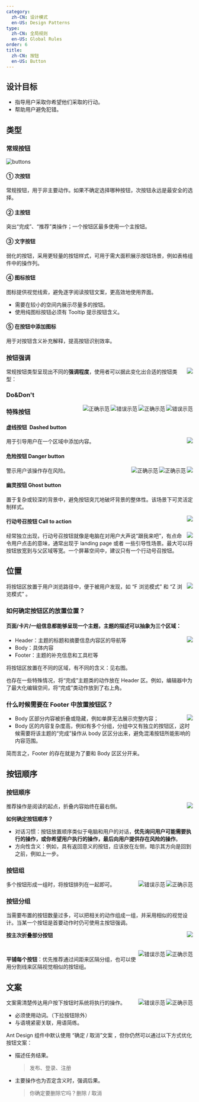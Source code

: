 ```yaml
---
category:
  zh-CN: 设计模式
  en-US: Design Patterns
type:
  zh-CN: 全局规则
  en-US: Global Rules
order: 6
title:
  zh-CN: 按钮
  en-US: Button
---
```


## 设计目标

- 指导用户采取你希望他们采取的行动。
- 帮助用户避免犯错。

## 类型

### 常规按钮

<div>
  <img alt="buttons" src="https://gw.alipayobjects.com/mdn/rms_08e378/afts/img/A*wsXrT7yQH2MAAAAAAAAAAABkARQnAQ">
</div>

#### ① 次按钮

常规按钮，用于非主要动作。如果不确定选择哪种按钮，次按钮永远是最安全的选择。

#### ② 主按钮

突出“完成”、“推荐”类操作；一个按钮区最多使用一个主按钮。

#### ③ 文字按钮

弱化的按钮，采用更轻量的按钮样式，可用于需大面积展示按钮场景，例如表格组件中的操作列。

#### ④ 图标按钮

图标提供视觉线索，避免逐字阅读按钮文案，更高效地使用界面。

- 需要在较小的空间内展示尽量多的按钮。
- 使用纯图标按钮必须有 Tooltip 提示按钮含义。

#### ⑤ 在按钮中添加图标

用于对按钮含义补充解释，提高按钮识别效率。

### 按钮强调

<img class="preview-img no-padding" align="right" src="https://gw.alipayobjects.com/mdn/rms_08e378/afts/img/A*guusTZ6ZPxkAAAAAAAAAAABkARQnAQ">

常规按钮类型呈现出不同的**强调程度**，使用者可以据此变化出合适的按钮类型：

### Do&Don't

<img class="preview-img no-padding bad" align="right" src="https://gw.alipayobjects.com/mdn/rms_08e378/afts/img/A*di8jS5EWYSIAAAAAAAAAAABkARQnAQ" alt="错误示范" description="不要在一个按钮区放置超过一个主按钮">
<img class="preview-img no-padding good" align="right" src="https://gw.alipayobjects.com/mdn/rms_08e378/afts/img/A*3WUkT5pD1SUAAAAAAAAAAABkARQnAQ" alt="正确示范" description="1、强调一个主要操作；<br/>2、操作无主次，次按钮是最安全的选择。。">

<img class="preview-img no-padding bad" align="right" src="https://gw.alipayobjects.com/mdn/rms_08e378/afts/img/A*zBtTRq2xbTYAAAAAAAAAAABkARQnAQ" alt="错误示范" description="不要在按钮中放置两个图标。">
<img class="preview-img no-padding good" align="right" src="https://gw.alipayobjects.com/mdn/rms_08e378/afts/img/A*EpwSTpaGPBgAAAAAAAAAAABkARQnAQ" alt="正确示范" description="按照主次展示全部操作。<br/>将次要操作收纳至右侧下拉按钮中。">




### 特殊按钮

#### 虚线按钮  Dashed button

<img class="preview-img no-padding" align="right" src="https://gw.alipayobjects.com/mdn/rms_08e378/afts/img/A*gPmNQ6_YCcoAAAAAAAAAAABkARQnAQ">

用于引导用户在一个区域中添加内容。

#### 危险按钮 Danger button

<img class="preview-img no-padding" align="right" src="https://gw.alipayobjects.com/mdn/rms_08e378/afts/img/A*OvNaQJrmqVMAAAAAAAAAAABkARQnAQ">

<img class="preview-img no-padding good" align="right" src="https://gw.alipayobjects.com/mdn/rms_08e378/afts/img/A*ujcXTqJ_IwwAAAAAAAAAAABkARQnAQ" alt="正确示范" description="用户的主要意图是删除，通过红色警示该操作存在风险。">

<img class="preview-img no-padding good" align="right" src="https://gw.alipayobjects.com/mdn/rms_08e378/afts/img/A*o7EySrBPX9oAAAAAAAAAAABkARQnAQ" alt="正确示范" description="当系统不推荐用户执行删除操作时，可将取消按钮设置为主按钮。">

警示用户该操作存在风险。

#### 幽灵按钮 Ghost button

置于复杂或较深的背景中，避免按钮突兀地破坏背景的整体性。该场景下可灵活定制样式。

<img class="preview-img no-padding" align="right" src="https://gw.alipayobjects.com/mdn/rms_08e378/afts/img/A*-wORTrNJ6YUAAAAAAAAAAABkARQnAQ">

#### 行动号召按钮 Call to action

<img class="preview-img no-padding" align="right" src="https://gw.alipayobjects.com/mdn/rms_08e378/afts/img/A*32zdRqTjDhYAAAAAAAAAAABkARQnAQ">

经常独立出现，行动号召按钮就像是电脑在对用户大声说“跟我来吧”，有点命令用户点击的意味，通常出现于 landing page 或者 一些引导性场景。最大可以将按钮放宽到与父区域等宽。一个屏幕空间中，建议只有一个行动号召按钮。

## 位置

<img class="preview-img no-padding" align="right" src="https://gw.alipayobjects.com/mdn/rms_08e378/afts/img/A*B8D0RJnirLkAAAAAAAAAAABkARQnAQ">

将按钮区放置于用户浏览路径中，便于被用户发现，如 “F 浏览模式” 和 “Z 浏览模式” 。

### 如何确定按钮区的放置位置？

#### 页面/卡片/一组信息都能够呈现一个主题，主题的描述可以抽象为三个区域：

<img class="preview-img no-padding" align="right" src="https://gw.alipayobjects.com/mdn/rms_08e378/afts/img/A*iVZpRpdN_2AAAAAAAAAAAABkARQnAQ">

- Header：主题的标题和摘要信息内容区的导航等
- Body：具体内容
- Footer：主题的补充信息和工具栏等

将按钮区放置在不同的区域，有不同的含义：见右图。

也存在一些特殊情况，将“完成”主题类的动作放在 Header 区。例如，编辑器中为了最大化编辑空间，将“完成”类动作放到了右上角。

### 什么时候需要在 Footer 中放置按钮区？

<img class="preview-img no-padding" align="right" src="https://gw.alipayobjects.com/mdn/rms_08e378/afts/img/A*KGGWQLCBfm0AAAAAAAAAAABkARQnAQ">

- Body 区部分内容被折叠或隐藏，例如单屏无法展示完整内容；
- Body 区的内容复杂度高，例如有多个分组，分组中又有独立的按钮区，这时候需要将该主题的“完成”操作从 body 区区分出来，避免混淆按钮所能影响的内容范围。

简而言之，Footer 的存在就是为了要和 Body 区区分开来。

## 按钮顺序

### 按钮顺序

<img class="preview-img no-padding" align="right" src="https://gw.alipayobjects.com/mdn/rms_08e378/afts/img/A*NcP******************ABkARQnAQ">

推荐操作是阅读的起点，折叠内容始终在最右侧。

**如何确定按钮顺序？**

- 对话习惯：按钮放置顺序类似于电脑和用户的对话，**优先询问用户可能需要执行的操作，或你希望用户执行的操作，最后向用户提供存在风险的操作**。
- 方向性含义：例如，具有返回意义的按钮，应该放在左侧，暗示其方向是回到之前，例如上一步。

### 按钮组

<img class="preview-img no-padding good" align="right" src="https://gw.alipayobjects.com/mdn/rms_08e378/afts/img/A*tK-AQaE5h1YAAAAAAAAAAABkARQnAQ" alt="正确示范">

<img class="preview-img no-padding bad" align="right" src="https://gw.alipayobjects.com/mdn/rms_08e378/afts/img/A*_gU7ToHiZz4AAAAAAAAAAABkARQnAQ" alt="错误示范" description="连在一起的按钮组在外观上易与 Toggle Button 切换按钮混淆。">

多个按钮形成一组时，将按钮排列在一起即可。

### 按钮分组

当需要布置的按钮数量过多，可以把相关的动作组成一组，并采用相似的视觉设计。当某一个按钮是首要动作时仍可使用主按钮强调。

<img class="preview-img no-padding" align="right" src="https://gw.alipayobjects.com/mdn/rms_08e378/afts/img/A*x7YsTafH5osAAAAAAAAAAABkARQnAQ">

**按主次折叠部分按钮**

<br />

<img class="preview-img no-padding good" align="right" src="https://gw.alipayobjects.com/mdn/rms_08e378/afts/img/A*Qn-mQKxaQ5kAAAAAAAAAAABkARQnAQ" alt="正确示范">
<img class="preview-img no-padding bad" align="right" src="https://gw.alipayobjects.com/mdn/rms_08e378/afts/img/A*3bUZRbPiVBEAAAAAAAAAAABkARQnAQ" alt="错误示范" description="无需分组时不要使用短竖线分割">

**平铺每个按钮**：优先推荐通过间距来区隔分组，也可以使用分割线来区隔视觉相似的按钮组。

## 文案

<img class="preview-img no-padding good" align="right" src="https://gw.alipayobjects.com/mdn/rms_08e378/afts/img/A*33KsR66zTY8AAAAAAAAAAABkARQnAQ" alt="正确示范">

<img class="preview-img no-padding bad" align="right" src="https://gw.alipayobjects.com/mdn/rms_08e378/afts/img/A*238RTb4kaPwAAAAAAAAAAABkARQnAQ" alt="错误示范" description="应使用动词">

文案需清楚传达用户按下按钮时系统将执行的操作。

- 必须使用动词。（下拉按钮除外）
- 与语境紧密关联，用语简练。

Ant Design 组件中默认使用 “确定 / 取消”文案 ，但你仍然可以通过以下方式优化按钮文案：

- 描述任务结果。

  > 发布、登录、注册

- 主要操作也为否定含义时，强调后果。
  > 你确定要删除它吗？删除 / 取消

